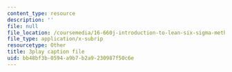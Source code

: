 ```yaml
---
content_type: resource
description: ''
file: null
file_location: /coursemedia/16-660j-introduction-to-lean-six-sigma-methods-january-iap-2012/bb48bf3b0594a9b7b2a9230987f50c6e_8RlA0D6cjDc.srt
file_type: application/x-subrip
resourcetype: Other
title: 3play caption file
uid: bb48bf3b-0594-a9b7-b2a9-230987f50c6e
---
```

